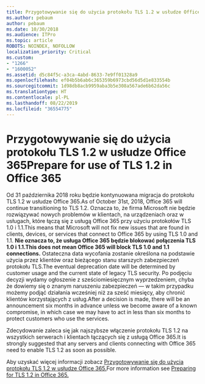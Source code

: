 ```yaml
---
title: Przygotowywanie się do użycia protokołu TLS 1.2 w usłudze Office 365
ms.author: pebaum
author: pebaum
ms.date: 10/30/2018
ms.audience: ITPro
ms.topic: article
ROBOTS: NOINDEX, NOFOLLOW
localization_priority: Critical
ms.custom:
- "1266"
- "1600052"
ms.assetid: d5c84f5c-a3ca-4abd-8633-7e9ff01328a9
ms.openlocfilehash: ef04b5b6ab6c365359b6973cbd56d5d1e833554b
ms.sourcegitcommit: 1d98db8acb9959aba3b5e308a567ade6b62da56c
ms.translationtype: HT
ms.contentlocale: pl-PL
ms.lasthandoff: 08/22/2019
ms.locfileid: "36554775"
---
```

# <a name="prepare-for-use-of-tls-12-in-office-365"></a><span data-ttu-id="1dc24-102">Przygotowywanie się do użycia protokołu TLS 1.2 w usłudze Office 365</span><span class="sxs-lookup"><span data-stu-id="1dc24-102">Prepare for use of TLS 1.2 in Office 365</span></span>

<span data-ttu-id="1dc24-103">Od 31 października 2018 roku będzie kontynuowana migracja do protokołu TLS 1.2 w usłudze Office 365.</span><span class="sxs-lookup"><span data-stu-id="1dc24-103">As of October 31st, 2018, Office 365 will continue transitioning to TLS 1.2.</span></span> <span data-ttu-id="1dc24-104">Oznacza to, że firma Microsoft nie będzie rozwiązywać nowych problemów w klientach, na urządzeniach oraz w usługach, które łączą się z usługą Office 365 przy użyciu protokołów TLS 1.0 i 1.1.</span><span class="sxs-lookup"><span data-stu-id="1dc24-104">This means that Microsoft will not fix new issues that are found in clients, devices, or services that connect to Office 365 by using TLS 1.0 and 1.1.</span></span> <span data-ttu-id="1dc24-105">**Nie oznacza to, że usługa Office 365 będzie blokować połączenia TLS 1.0 i 1.1.**</span><span class="sxs-lookup"><span data-stu-id="1dc24-105">**This does not mean Office 365 will block TLS 1.0 and 1.1 connections.**</span></span> <span data-ttu-id="1dc24-106">Ostateczna data wycofania zostanie określona na podstawie użycia przez klientów oraz bieżącego stanu starszych zabezpieczeń protokołu TLS.</span><span class="sxs-lookup"><span data-stu-id="1dc24-106">The eventual deprecation date will be determined by customer usage and the current state of legacy TLS security.</span></span> <span data-ttu-id="1dc24-107">Po podjęciu decyzji wydamy ogłoszenie z sześciomiesięcznym wyprzedzeniem, chyba że dowiemy się o znanym naruszeniu zabezpieczeń — w takim przypadku możemy podjąć działania wcześniej niż za sześć miesięcy, aby chronić klientów korzystających z usług.</span><span class="sxs-lookup"><span data-stu-id="1dc24-107">After a decision is made, there will be an announcement six months in advance unless we become aware of a known compromise, in which case we may have to act in less than six months to protect customers who use the services.</span></span>
  
<span data-ttu-id="1dc24-108">Zdecydowanie zaleca się jak najszybsze włączenie protokołu TLS 1.2 na wszystkich serwerach i klientach łączących się z usługą Office 365.</span><span class="sxs-lookup"><span data-stu-id="1dc24-108">It is strongly suggested that any servers and clients connecting with Office 365 need to enable TLS 1.2 as soon as possible.</span></span>
  
<span data-ttu-id="1dc24-109">Aby uzyskać więcej informacji zobacz [Przygotowywanie się do użycia protokołu TLS 1.2 w usłudze Office 365.](https://support.microsoft.com/help/4057306/preparing-for-tls-1-2-in-office-365)</span><span class="sxs-lookup"><span data-stu-id="1dc24-109">For more information see [Preparing for TLS 1.2 in Office 365.](https://support.microsoft.com/help/4057306/preparing-for-tls-1-2-in-office-365)</span></span>
  